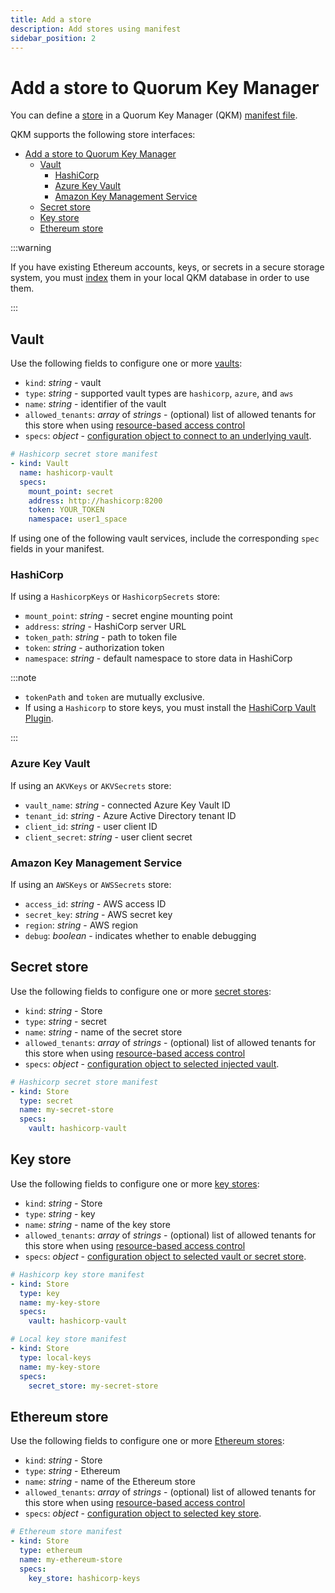 ```yaml
---
title: Add a store
description: Add stores using manifest
sidebar_position: 2
---
```


# Add a store to Quorum Key Manager

You can define a [store](../../Concepts/Stores.md) in a Quorum Key Manager (QKM) [manifest file](Overview.md).

QKM supports the following store interfaces:

- [Add a store to Quorum Key Manager](#add-a-store-to-quorum-key-manager)
  - [Vault](#vault)
    - [HashiCorp](#hashicorp)
    - [Azure Key Vault](#azure-key-vault)
    - [Amazon Key Management Service](#amazon-key-management-service)
  - [Secret store](#secret-store)
  - [Key store](#key-store)
  - [Ethereum store](#ethereum-store)

:::warning

If you have existing Ethereum accounts, keys, or secrets in a secure storage system, you must [index](../Index-Resources.md) them in your local QKM database in order to use them.

:::

## Vault

Use the following fields to configure one or more [vaults](../../Concepts/Stores.md#vault):

- `kind`: _string_ - vault
- `type`: _string_ - supported vault types are `hashicorp`, `azure`, and `aws`
- `name`: _string_ - identifier of the vault
- `allowed_tenants`: _array_ of _strings_ - (optional) list of allowed tenants for this store when using [resource-based access control](../../Concepts/Authorization.md#resource-based-access-control)
- `specs`: _object_ - [configuration object to connect to an underlying vault](#vault-configuration).

```yaml title="Example vault store manifest file"
# Hashicorp secret store manifest
- kind: Vault
  name: hashicorp-vault
  specs:
    mount_point: secret
    address: http://hashicorp:8200
    token: YOUR_TOKEN
    namespace: user1_space
```

If using one of the following vault services, include the corresponding `spec` fields in your manifest.

### HashiCorp

If using a `HashicorpKeys` or `HashicorpSecrets` store:

- `mount_point`: _string_ - secret engine mounting point
- `address`: _string_ - HashiCorp server URL
- `token_path`: _string_ - path to token file
- `token`: _string_ - authorization token
- `namespace`: _string_ - default namespace to store data in HashiCorp

:::note

- `tokenPath` and `token` are mutually exclusive.
- If using a `Hashicorp` to store keys, you must install the [HashiCorp Vault Plugin](https://github.com/ConsenSys/quorum-hashicorp-vault-plugin).

:::

### Azure Key Vault

If using an `AKVKeys` or `AKVSecrets` store:

- `vault_name`: _string_ - connected Azure Key Vault ID
- `tenant_id`: _string_ - Azure Active Directory tenant ID
- `client_id`: _string_ - user client ID
- `client_secret`: _string_ - user client secret

### Amazon Key Management Service

If using an `AWSKeys` or `AWSSecrets` store:

- `access_id`: _string_ - AWS access ID
- `secret_key`: _string_ - AWS secret key
- `region`: _string_ - AWS region
- `debug`: _boolean_ - indicates whether to enable debugging

## Secret store

Use the following fields to configure one or more [secret stores](../../Concepts/Stores.md#secret-store):

- `kind`: _string_ - Store
- `type`: _string_ - secret
- `name`: _string_ - name of the secret store
- `allowed_tenants`: _array_ of _strings_ - (optional) list of allowed tenants for this store when using [resource-based access control](../../Concepts/Authorization.md#resource-based-access-control)
- `specs`: _object_ - [configuration object to selected injected vault](#vault-configuration).

```yaml title="Example secret store manifest file"
# Hashicorp secret store manifest
- kind: Store
  type: secret
  name: my-secret-store
  specs:
    vault: hashicorp-vault
```

## Key store

Use the following fields to configure one or more [key stores](../../Concepts/Stores.md#key-store):

- `kind`: _string_ - Store
- `type`: _string_ - key
- `name`: _string_ - name of the key store
- `allowed_tenants`: _array_ of _strings_ - (optional) list of allowed tenants for this store when using [resource-based access control](../../Concepts/Authorization.md#resource-based-access-control)
- `specs`: _object_ - [configuration object to selected vault or secret store](#vault-configuration).

```yaml title="Example key store manifest file"
# Hashicorp key store manifest
- kind: Store
  type: key
  name: my-key-store
  specs:
    vault: hashicorp-vault

# Local key store manifest
- kind: Store
  type: local-keys
  name: my-key-store
  specs:
    secret_store: my-secret-store
```

## Ethereum store

Use the following fields to configure one or more [Ethereum stores](../../Concepts/Stores.md#ethereum-store):

- `kind`: _string_ - Store
- `type`: _string_ - Ethereum
- `name`: _string_ - name of the Ethereum store
- `allowed_tenants`: _array_ of _strings_ - (optional) list of allowed tenants for this store when using [resource-based access control](../../Concepts/Authorization.md#resource-based-access-control)
- `specs`: _object_ - [configuration object to selected key store](#vault-configuration).

```yaml title="Example Ethereum store manifest file"
# Ethereum store manifest
- kind: Store
  type: ethereum
  name: my-ethereum-store
  specs:
    key_store: hashicorp-keys
```
